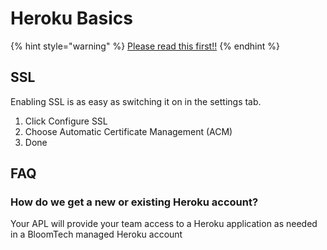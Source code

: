 # Heroku Basics

{% hint style="warning" %}
[Please read this first!!](https://docs.labs.lambdaschool.com/guides/always-read-this-first)
{% endhint %}

## SSL

Enabling SSL is as easy as switching it on in the settings tab.

1. Click Configure SSL
2. Choose Automatic Certificate Management (ACM)
3. Done

## FAQ

### How do we get a new or existing Heroku account?

Your APL will provide your team access to a Heroku application as needed in a BloomTech managed Heroku account
